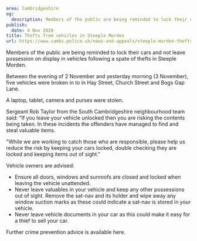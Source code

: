 ```yaml
area: Cambridgeshire
og:
  description: Members of the public are being reminded to lock their cars and not leave possession on display in vehicles following a spate of thefts in Steeple Morden.
publish:
  date: 4 Nov 2020
title: Thefts from vehicles in Steeple Morden
url: https://www.cambs.police.uk/news-and-appeals/steeple-morden-thefts
```

Members of the public are being reminded to lock their cars and not leave possession on display in vehicles following a spate of thefts in Steeple Morden.

Between the evening of 2 November and yesterday morning (3 November), five vehicles were broken in to in Hay Street, Church Street and Bogs Gap Lane.

A laptop, tablet, camera and purses were stolen.

Sergeant Rob Taylor from the South Cambridgeshire neighbourhood team said: "If you leave your vehicle unlocked then you are risking the contents being taken. In these incidents the offenders have managed to find and steal valuable items.

"While we are working to catch those who are responsible, please help us reduce the risk by keeping your cars locked, double checking they are locked and keeping items out of sight."

Vehicle owners are advised:

 * Ensure all doors, windows and sunroofs are closed and locked when leaving the vehicle unattended.
 * Never leave valuables in your vehicle and keep any other possessions out of sight. Remove the sat-nav and its holder and wipe away any window suction marks as these could indicate a sat-nav is stored in your vehicle.
 * Never leave vehicle documents in your car as this could make it easy for a thief to sell your car.

Further crime prevention advice is available here.
